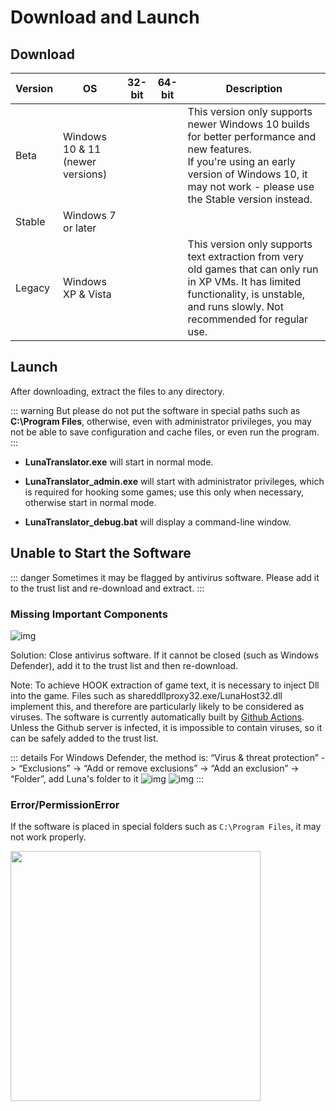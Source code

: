 # Download and Launch

## Download

| Version | OS | 32-bit | 64-bit | Description |
| - | - | - | - | - |
| Beta | Windows 10 & 11 (newer versions) |  | <DownloadLink href="https://lunatranslator.org/Resource/DownloadLuna/x64_win10"/> | This version only supports newer Windows 10 builds for better performance and new features.<br>If you're using an early version of Windows 10, it may not work - please use the Stable version instead. |
| Stable | Windows 7 or later | <DownloadLink href="https://lunatranslator.org/Resource/DownloadLuna/x86_win7"/> | <DownloadLink href="https://lunatranslator.org/Resource/DownloadLuna/x64_win7"/> | |
| Legacy | Windows XP & Vista | <DownloadLink href="https://lunatranslator.org/Resource/DownloadLuna/x86_winxp"/> | | This version only supports text extraction from very old games that can only run in XP VMs. It has limited functionality, is unstable, and runs slowly. Not recommended for regular use.


## Launch

After downloading, extract the files to any directory.

::: warning
But please do not put the software in special paths such as **C:\Program Files**, otherwise, even with administrator privileges, you may not be able to save configuration and cache files, or even run the program.
:::

- **LunaTranslator.exe** will start in normal mode.

- **LunaTranslator_admin.exe** will start with administrator privileges, which is required for hooking some games; use this only when necessary, otherwise start in normal mode.

- **LunaTranslator_debug.bat** will display a command-line window.


## Unable to Start the Software

::: danger
Sometimes it may be flagged by antivirus software. Please add it to the trust list and re-download and extract.
:::

### Missing Important Components

![img](https://image.lunatranslator.org/zh/cantstart/2.jpg) 

Solution: Close antivirus software. If it cannot be closed (such as Windows Defender), add it to the trust list and then re-download.

Note: To achieve HOOK extraction of game text, it is necessary to inject Dll into the game. Files such as shareddllproxy32.exe/LunaHost32.dll implement this, and therefore are particularly likely to be considered as viruses. The software is currently automatically built by [Github Actions](https://github.com/HIllya51/LunaTranslator/actions). Unless the Github server is infected, it is impossible to contain viruses, so it can be safely added to the trust list.

::: details For Windows Defender, the method is: “Virus & threat protection” -> “Exclusions” -> “Add or remove exclusions” -> “Add an exclusion” -> “Folder”, add Luna's folder to it
![img](https://image.lunatranslator.org/zh/cantstart/4.png) 
![img](https://image.lunatranslator.org/zh/cantstart/3.png) 
::: 

### Error/PermissionError

If the software is placed in special folders such as `C:\Program Files`, it may not work properly.

<img src="https://image.lunatranslator.org/zh/cantstart/6.png"  width=400>
